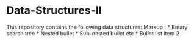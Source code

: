 # Data-Structures-II
This repository contains the following data structures:
Markup : * Binary search tree
              * Nested bullet
                  * Sub-nested bullet etc
          * Bullet list item 2
